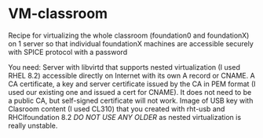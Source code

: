 # VM-classroom
Recipe for virtualizing the whole classroom (foundation0 and foundationX) on 1 server
so that individual foundationX machines are accessible securely with SPICE protocol with a password

You need:
Server with libvirtd that supports nested virtualization (I used RHEL 8.2) accessible directly on Internet with its own A record or CNAME.
A CA certificate, a key and server certificate issued by the CA in PEM format (I used our existing one and issued a cert for CNAME). It does not need to be a public CA, but self-signed certificate will not work.
Image of USB key with Clasroom content (I used CL310) that you created with rht-usb and RHCIfoundation 8.2 *DO NOT USE ANY OLDER* as nested virtualization is really unstable.



 
